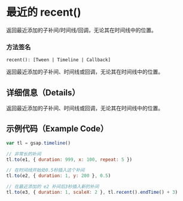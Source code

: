 # 最近的 recent()

返回最近添加的子补间/时间线/回调，无论其在时间线中的位置。

### 方法签名

```plaintext
recent(): [Tween | Timeline | Callback]
```

返回最近添加的子补间、时间线或回调，无论其在时间线中的位置。

## 详细信息（Details）

返回最近添加的子补间、时间线或回调，无论其在时间线中的位置。

## 示例代码（Example Code）

```javascript
var tl = gsap.timeline()

// 非常长的补间
tl.to(e1, { duration: 999, x: 100, repeat: 5 })

// 在时间线开始处0.5秒插入这个补间
tl.to(e2, { duration: 1, y: 200 }, 0.5)

// 在最近添加的 e2 补间后3秒插入新的补间
tl.to(e3, { duration: 1, scaleX: 2 }, tl.recent().endTime() + 3)
```
